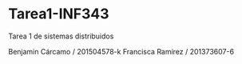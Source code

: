 # Tarea1-INF343
Tarea 1 de sistemas distribuidos

Benjamin Cárcamo / 201504578-k
Francisca Ramírez / 201373607-6
